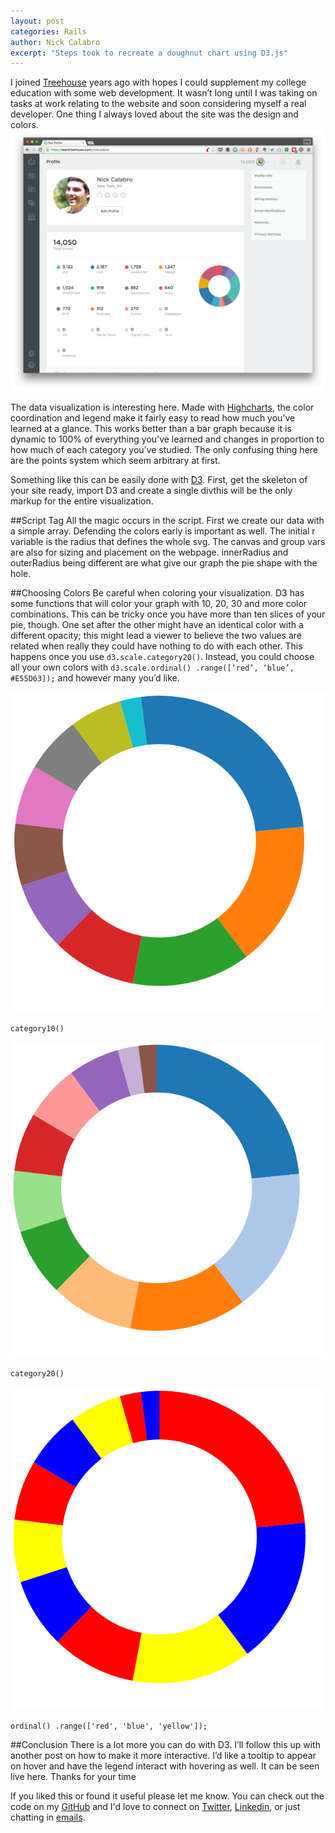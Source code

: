 ```yaml
---
layout: post
categories: Rails
author: Nick Calabro
excerpt: "Steps took to recreate a doughnut chart using D3.js"
---
```


<meta name="twitter:card" content="summary" />
<meta name="twitter:site" content="@NickCalabs" />
<meta name="twitter:title" content="{{ page.title }}" />
<meta name="twitter:description" content="Nick Calabro's Blog" />

I joined <a href="http://teamtreehouse.com">Treehouse</a> years ago with hopes I could supplement my college education with some web development. It wasn’t long until I was taking on tasks at work relating to the website and soon considering myself a real developer. One thing I always loved about the site was the design and colors. <br><a href="https://teamtreehouse.com/nickcalabro">![Treehouse progress page with chart example](https://raw.githubusercontent.com/NickCalabs/nickcalabs.github.io/master/img/tree.png)</a>

The data visualization is interesting here. Made with <a href="http://www.highcharts.com/"> Highcharts</a>, the color coordination and legend make it fairly easy to read how much you’ve learned at a glance. This works better than a bar graph because it is dynamic to 100% of everything you’ve learned and changes in proportion to how much of each category you’ve studied. The only confusing thing here are the points system which seem arbitrary at first.

Something like this can be easily done with <a href="http://d3js.org/">D3</a>. First, get the skeleton of your site ready, import D3 and create a single divthis will be the only markup for the entire visualization.

##Script Tag
All the magic occurs in the script. First we create our data with a simple array. Defending the colors early is important as well. The initial r variable is the radius that defines the whole svg. The canvas and group vars are also for sizing and placement on the webpage. innerRadius and outerRadius being different are what give our graph the pie shape with the hole.

##Choosing Colors
Be careful when coloring your visualization. D3 has some functions that will color your graph with 10, 20, 30 and more color combinations. This can be tricky once you have more than ten slices of your pie, though. One set after the other might have an identical color with a different opacity; this might lead a viewer to believe the two values are related when really they could have nothing to do with each other. This happens once you use `d3.scale.category20()`. Instead, you could choose all your own colors with `d3.scale.ordinal() .range([‘red’, ‘blue’, #E55D63]);` and however many you’d like.

![Treehouse progress page with chart example](https://raw.githubusercontent.com/NickCalabs/nickcalabs.github.io/master/img/category10.png)
```
category10()
```
![Treehouse progress page with chart example](https://raw.githubusercontent.com/NickCalabs/nickcalabs.github.io/master/img/category20.png)
```
category20()
```
![Treehouse progress page with chart example](https://raw.githubusercontent.com/NickCalabs/nickcalabs.github.io/master/img/ordinal.png)
```
ordinal() .range(['red', 'blue', 'yellow']);
```

##Conclusion
There is a lot more you can do with D3. I’ll follow this up with another post on how to make it more interactive. I’d like a tooltip to appear on hover and have the legend interact with hovering as well. It can be seen live here. Thanks for your time

<div class="message">
  If you liked this or found it useful please let me know. You can check out the code on my <a href="http://github.com/nickcalabs">GitHub</a> and I'd love to connect on <a href="http://twitter.com/nickcalabs">Twitter</a>, <a href="http://linkedin.com/in/nickcalabro">Linkedin</a>, or just chatting in <a href="mailto:calabro.nick@gmail.com">emails</a>.
</div>